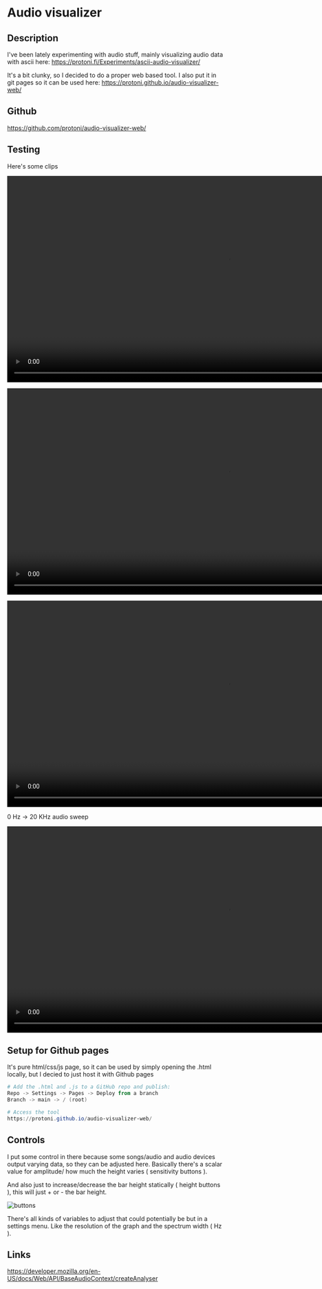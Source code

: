 # Audio visualizer

## Description
I've been lately experimenting with audio stuff, mainly visualizing audio data
with ascii here:
<https://protoni.fi/Experiments/ascii-audio-visualizer/>

It's a bit clunky, so I decided to do a proper web based tool. I also put it in 
git pages so it can be used here:
<https://protoni.github.io/audio-visualizer-web/>

## Github
<https://github.com/protoni/audio-visualizer-web/>

## Testing

Here's some clips

<dl>
  <video width="1024" height="480" controls>
    <source src="https://i.imgur.com/8XyGybG.mp4" type="video/mp4">
  </video>
</dl>

<dl>
  <video width="1024" height="480" controls>
    <source src="https://i.imgur.com/QCoEhpM.mp4" type="video/mp4">
  </video>
</dl>

<dl>
  <video width="1024" height="480" controls>
    <source src="https://i.imgur.com/0ZuVrjd.mp4" type="video/mp4">
  </video>
</dl>

0 Hz -> 20 KHz audio sweep

<dl>
  <video width="1024" height="480" controls>
    <source src="https://i.imgur.com/TqTl0LP.mp4" type="video/mp4">
  </video>
</dl>



## Setup for Github pages
It's pure html/css/js page, so it can be used by simply opening the .html locally,
but I decied to just host it with Github pages
```powershell
# Add the .html and .js to a GitHub repo and publish:
Repo -> Settings -> Pages -> Deploy from a branch
Branch -> main -> / (root)

# Access the tool
https://protoni.github.io/audio-visualizer-web/
```

## Controls
I put some control in there because some songs/audio and audio devices output varying
data, so they can be adjusted here. Basically there's a scalar value for amplitude/
how much the height varies ( sensitivity buttons ).

And also just to increase/decrease the
bar height statically ( height buttons ), this will just + or - the bar height.

![buttons](https://i.imgur.com/6u9iF1R.png)

There's all kinds of variables to adjust that could potentially be but in a settings menu.
Like the resolution of the graph and the spectrum width ( Hz ).

## Links
<https://developer.mozilla.org/en-US/docs/Web/API/BaseAudioContext/createAnalyser>
